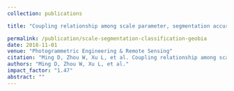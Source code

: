 ```yaml
---
collection: publications

title: "Coupling relationship among scale parameter, segmentation accuracy, and classification accuracy in GeOBIA"

permalink: /publication/scale-segmentation-classification-geobia
date: 2018-11-01
venue: "Photogrammetric Engineering & Remote Sensing"
citation: "Ming D, Zhou W, Xu L, et al. Coupling relationship among scale parameter, segmentation accuracy, and classification accuracy in GeOBIA. Photogrammetric Engineering & Remote Sensing, 2018, 84(11): 681-693."
authors: "Ming D, Zhou W, Xu L, et al."
impact_factor: "1.47"
abstract: ""
---
```

